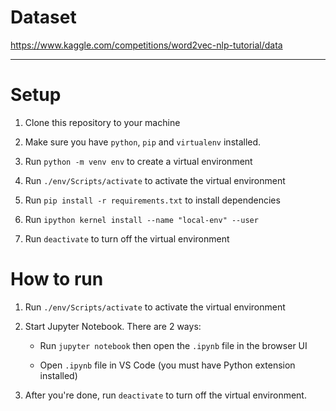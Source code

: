 # Dataset
https://www.kaggle.com/competitions/word2vec-nlp-tutorial/data

----------

# Setup
1. Clone this repository to your machine

2. Make sure you have `python`, `pip` and `virtualenv` installed.

3. Run `python -m venv env` to create a virtual environment

4. Run `./env/Scripts/activate` to activate the virtual environment

5. Run `pip install -r requirements.txt` to install dependencies

6. Run `ipython kernel install --name "local-env" --user`

7. Run `deactivate` to turn off the virtual environment

# How to run
1. Run `./env/Scripts/activate` to activate the virtual environment

2. Start Jupyter Notebook. There are 2 ways:

   * Run `jupyter notebook` then open the `.ipynb` file in the browser UI

   * Open `.ipynb` file in VS Code (you must have Python extension installed)

3. After you're done, run `deactivate` to turn off the virtual environment.
